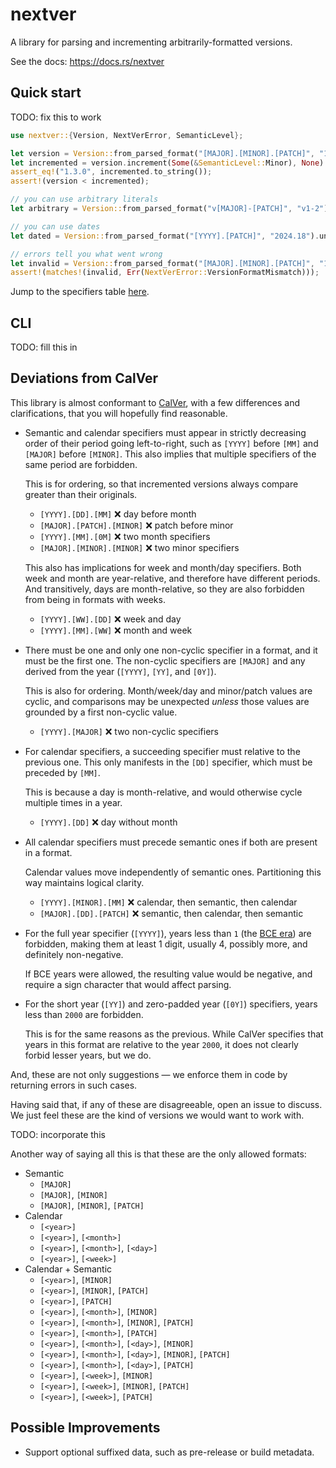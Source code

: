 # nextver

A library for parsing and incrementing arbitrarily-formatted versions.

See the docs: <https://docs.rs/nextver>

## Quick start

TODO: fix this to work

```rust
use nextver::{Version, NextVerError, SemanticLevel};

let version = Version::from_parsed_format("[MAJOR].[MINOR].[PATCH]", "1.2.3").unwrap();
let incremented = version.increment(Some(&SemanticLevel::Minor), None).unwrap();
assert_eq!("1.3.0", incremented.to_string());
assert!(version < incremented);

// you can use arbitrary literals
let arbitrary = Version::from_parsed_format("v[MAJOR]-[PATCH]", "v1-2").unwrap();

// you can use dates
let dated = Version::from_parsed_format("[YYYY].[PATCH]", "2024.18").unwrap();

// errors tell you what went wrong
let invalid = Version::from_parsed_format("[MAJOR].[MINOR].[PATCH]", "1.foo.3");
assert!(matches!(invalid, Err(NextVerError::VersionFormatMismatch)));
```

Jump to the specifiers table [here](struct.Format.html#specifier-table).

## CLI

TODO: fill this in

## Deviations from CalVer

This library is almost conformant to [CalVer](https://calver.org), with a few
differences and clarifications, that you will hopefully find reasonable.

- Semantic and calendar specifiers must appear in strictly decreasing order of
  their period going left-to-right, such as `[YYYY]` before `[MM]` and `[MAJOR]`
  before `[MINOR]`. This also implies that multiple specifiers of the same
  period are forbidden.
  
  This is for ordering, so that incremented versions always compare greater than
  their originals.

  - `[YYYY].[DD].[MM]` ❌ day before month
  - `[MAJOR].[PATCH].[MINOR]` ❌ patch before minor
  - `[YYYY].[MM].[0M]` ❌ two month specifiers
  - `[MAJOR].[MINOR].[MINOR]` ❌ two minor specifiers

  This also has implications for week and month/day specifiers. Both week and
  month are year-relative, and therefore have different periods. And
  transitively, days are month-relative, so they are also forbidden from being
  in formats with weeks.

  - `[YYYY].[WW].[DD]` ❌ week and day
  - `[YYYY].[MM].[WW]` ❌ month and week

- There must be one and only one non-cyclic specifier in a format, and it must
  be the first one. The non-cyclic specifiers are `[MAJOR]` and any derived from
  the year (`[YYYY]`, `[YY]`, and `[0Y]`).
  
  This is also for ordering. Month/week/day and minor/patch values are cyclic,
  and comparisons may be unexpected *unless* those values are grounded by a
  first non-cyclic value.

  - `[YYYY].[MAJOR]` ❌ two non-cyclic specifiers

- For calendar specifiers, a succeeding specifier must relative to the previous
  one. This only manifests in the `[DD]` specifier, which must be preceded by
  `[MM]`.

  This is because a day is month-relative, and would otherwise cycle multiple
  times in a year.

  - `[YYYY].[DD]` ❌ day without month

- All calendar specifiers must precede semantic ones if both are present in a
  format.

  Calendar values move independently of semantic ones. Partitioning this way
  maintains logical clarity.

  - `[YYYY].[MINOR].[MM]` ❌ calendar, then semantic, then calendar
  - `[MAJOR].[DD].[PATCH]` ❌ semantic, then calendar, then semantic

- For the full year specifier (`[YYYY]`), years less than `1` (the [BCE
  era](https://en.wikipedia.org/wiki/Common_Era)) are forbidden, making them
  at least 1 digit, usually 4, possibly more, and definitely non-negative.
  
  If BCE years were allowed, the resulting value would be negative, and require
  a sign character that would affect parsing.

- For the short year (`[YY]`) and zero-padded year (`[0Y]`) specifiers, years
  less than `2000` are forbidden.
  
  This is for the same reasons as the previous. While CalVer specifies that
  years in this format are relative to the year `2000`, it does not clearly
  forbid lesser years, but we do.

And, these are not only suggestions — we enforce them in code by returning
errors in such cases.

Having said that, if any of these are disagreeable, open an issue to discuss. We
just feel these are the kind of versions we would want to work with.

TODO: incorporate this

Another way of saying all this is that these are the only allowed formats:

- Semantic
  - `[MAJOR]`
  - `[MAJOR]`, `[MINOR]`
  - `[MAJOR]`, `[MINOR]`, `[PATCH]`
- Calendar
  - `[<year>]`
  - `[<year>]`, `[<month>]`
  - `[<year>]`, `[<month>]`, `[<day>]`
  - `[<year>]`, `[<week>]`
- Calendar + Semantic
  - `[<year>]`, `[MINOR]`
  - `[<year>]`, `[MINOR]`, `[PATCH]`
  - `[<year>]`, `[PATCH]`
  - `[<year>]`, `[<month>]`, `[MINOR]`
  - `[<year>]`, `[<month>]`, `[MINOR]`, `[PATCH]`
  - `[<year>]`, `[<month>]`, `[PATCH]`
  - `[<year>]`, `[<month>]`, `[<day>]`, `[MINOR]`
  - `[<year>]`, `[<month>]`, `[<day>]`, `[MINOR]`, `[PATCH]`
  - `[<year>]`, `[<month>]`, `[<day>]`, `[PATCH]`
  - `[<year>]`, `[<week>]`, `[MINOR]`
  - `[<year>]`, `[<week>]`, `[MINOR]`, `[PATCH]`
  - `[<year>]`, `[<week>]`, `[PATCH]`

## Possible Improvements

- Support optional suffixed data, such as pre-release or build metadata.
